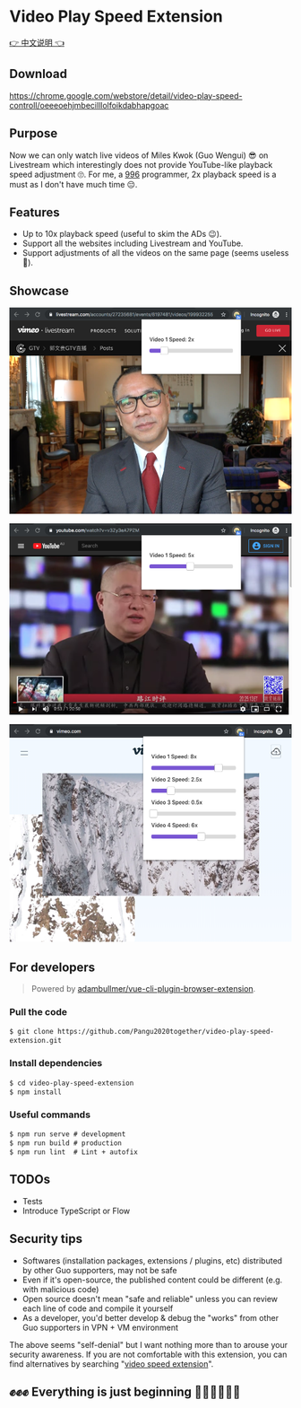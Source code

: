 # Video Play Speed Extension

[👉 中文说明 👈](./README.md)

## Download

https://chrome.google.com/webstore/detail/video-play-speed-controll/oeeeoehjmbecilllolfoikdabhapgoac

## Purpose

Now we can only watch live videos of Miles Kwok (Guo Wengui) 😎 on Livestream which interestingly does not provide YouTube-like playback speed adjustment 🙄. For me, a [996](https://github.com/996icu/996.ICU/blob/master/README.md) programmer, 2x playback speed is a must as I don't have much time 😔.

## Features

* Up to 10x playback speed (useful to skim the ADs 😉).
* Support all the websites including Livestream and YouTube.
* Support adjustments of all the videos on the same page (seems useless 🤣).

## Showcase

![GTV | Livestream](./screenshots/GTV.png)

![Lu De | YouTube](./screenshots/lude.png)

![Vimeo](./screenshots/vimeo.png)

## For developers

> Powered by [adambullmer/vue-cli-plugin-browser-extension](https://github.com/adambullmer/vue-cli-plugin-browser-extension).

### Pull the code

```
$ git clone https://github.com/Pangu2020together/video-play-speed-extension.git
```

### Install dependencies

```
$ cd video-play-speed-extension
$ npm install
```

### Useful commands

```
$ npm run serve # development
$ npm run build # production
$ npm run lint  # Lint + autofix
```

## TODOs

* Tests
* Introduce TypeScript or Flow

## Security tips

* Softwares (installation packages, extensions / plugins, etc) distributed by other Guo supporters, may not be safe
* Even if it's open-source, the published content could be different (e.g. with malicious code)
* Open source doesn't mean "safe and reliable" unless you can review each line of code and compile it yourself
* As a developer, you'd better develop & debug the "works" from other Guo supporters in VPN + VM environment

The above seems "self-denial" but I want nothing more than to arouse your security awareness. If you are not comfortable with this extension, you can find alternatives by searching "[video speed extension](https://www.google.com/search?q=video%20speed%20extension)".

## ✊✊✊ Everything is just beginning 🙏🏻🙏🏻🙏🏻
